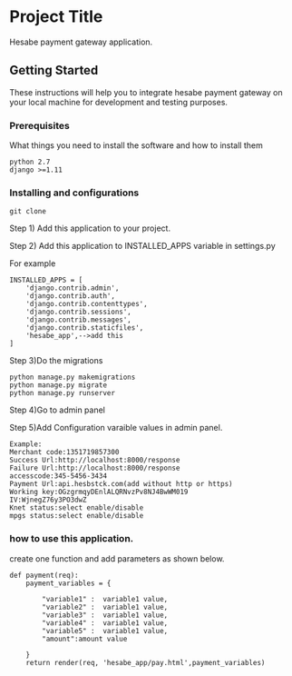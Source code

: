 # Project Title

Hesabe payment gateway application.

## Getting Started

These instructions will help you to integrate hesabe payment gateway on your local machine for development and testing purposes. 

### Prerequisites

What things you need to install the software and how to install them


```
python 2.7
django >=1.11
```

### Installing and configurations

```
git clone 

```

Step 1) Add this application to your project.

Step 2) Add this application to INSTALLED_APPS variable in settings.py

For example
```
INSTALLED_APPS = [
    'django.contrib.admin',
    'django.contrib.auth',
    'django.contrib.contenttypes',
    'django.contrib.sessions',
    'django.contrib.messages',
    'django.contrib.staticfiles',
    'hesabe_app',-->add this 
]
```
Step 3)Do the migrations 

```
python manage.py makemigrations
python manage.py migrate
python manage.py runserver

```
Step 4)Go to admin panel

Step 5)Add  Configuration varaible values in admin panel.
```
Example:
Merchant code:1351719857300
Success Url:http://localhost:8000/response
Failure Url:http://localhost:8000/response
accesscode:345-5456-3434
Payment Url:api.hesbstck.com(add without http or https)
Working key:OGzgrmqyDEnlALQRNvzPv8NJ4BwWM019
IV:WjnegZ76y3PO3dwZ
Knet status:select enable/disable
mpgs status:select enable/disable
```

### how to use this application.

create one function and add parameters as shown below.
```
def payment(req):
	payment_variables = {

		"variable1" :  variable1 value,
		"variable2" :  variable1 value,
		"variable3" :  variable1 value,
		"variable4" :  variable1 value,
		"variable5" :  variable1 value,
		"amount":amount value

	}
	return render(req, 'hesabe_app/pay.html',payment_variables)

```
